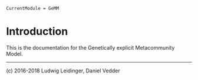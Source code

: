 ```@meta
CurrentModule = GeMM
```

# Introduction

This is the documentation for the Genetically explicit Metacommunity Model.

---
(c) 2016-2018 Ludwig Leidinger, Daniel Vedder
